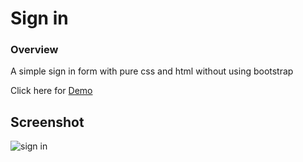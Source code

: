 # Sign in 

### Overview ###
A simple sign in form with pure css and html without using bootstrap

Click here for [Demo](https://saravanajd.github.io/signin/index.html)

## Screenshot

![sign in](https://user-images.githubusercontent.com/19513970/43907826-078286b4-9c14-11e8-8e76-ae648e8cbfca.png)
